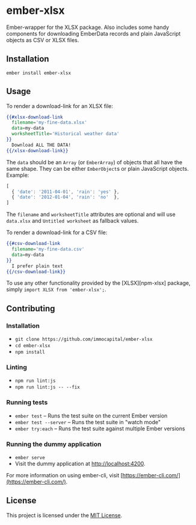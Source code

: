 # ember-xlsx

Ember-wrapper for the XLSX package. Also includes some handy components for downloading EmberData records and plain JavaScript objects as CSV or XLSX files.

## Installation

```
ember install ember-xlsx
```

## Usage

To render a download-link for an XLSX file:

```hbs
{{#xlsx-download-link
  filename='my-fine-data.xlsx'
  data=my-data
  worksheetTitle='Historical weather data'
}}
  Download ALL THE DATA!
{{/xlsx-download-link}}
```

The `data` should be an `Array` (or `EmberArray`) of objects that all have the same shape. They can be either `EmberObject`s or plain JavaScript objects. Example:

```js
[
  { 'date': '2011-04-01', 'rain': 'yes' },
  { 'date': '2012-01-04', 'rain': 'no'  },
]
```

The `filename` and `worksheetTitle` attributes are optional and will use `data.xlsx` and `Untitled worksheet` as fallback values.

To render a download-link for a CSV file:

```hbs
{{#csv-download-link
  filename='my-fine-data.csv'
  data=my-data
}}
  I prefer plain text
{{/csv-download-link}}
```

To use any other functionality provided by the [XLSX][npm-xlsx] package, simply `import XLSX from 'ember-xlsx';`.

## Contributing

### Installation

* `git clone https://github.com/immocapital/ember-xlsx`
* `cd ember-xlsx`
* `npm install`

### Linting

* `npm run lint:js`
* `npm run lint:js -- --fix`

### Running tests

* `ember test` – Runs the test suite on the current Ember version
* `ember test --server` – Runs the test suite in "watch mode"
* `ember try:each` – Runs the test suite against multiple Ember versions

### Running the dummy application

* `ember serve`
* Visit the dummy application at [http://localhost:4200](http://localhost:4200).

For more information on using ember-cli, visit [https://ember-cli.com/](https://ember-cli.com/).

## License

This project is licensed under the [MIT License](LICENSE.md).
